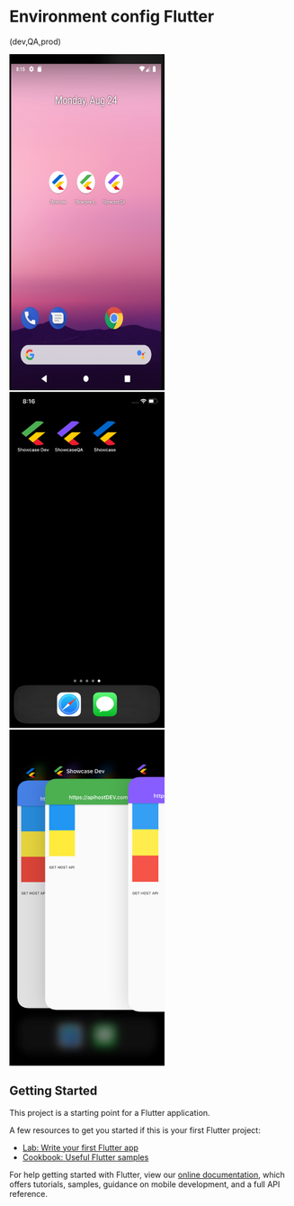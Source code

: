 # Environment config Flutter
(dev,QA,prod)

<img src="assets/android2.png" width="276" height="597"><img src="assets/ios.png" width="276" height="597"> <img src="assets/io2.png" width="276" height="597">


## Getting Started

This project is a starting point for a Flutter application.

A few resources to get you started if this is your first Flutter project:

- [Lab: Write your first Flutter app](https://flutter.dev/docs/get-started/codelab)
- [Cookbook: Useful Flutter samples](https://flutter.dev/docs/cookbook)

For help getting started with Flutter, view our
[online documentation](https://flutter.dev/docs), which offers tutorials,
samples, guidance on mobile development, and a full API reference.
